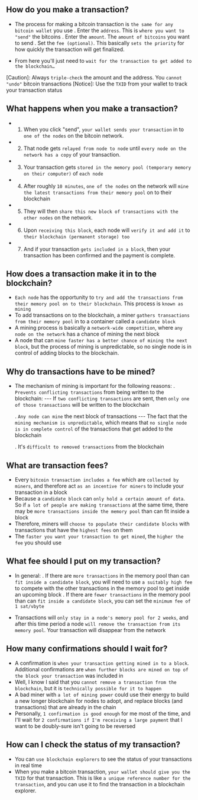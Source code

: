 ## How do you make a transaction?

- The process for making a bitcoin transaction is `the same for any bitcoin wallet` you use
  . Enter the `address`. This is `where you want to "send"` the bitcoins
  . Enter the `amount`. The `amount of bitcoins` you want to send
  . Set the `fee (optional)`. This basically `sets the priority` for how quickly the transaction will get finalized.

- From here you'll just need to `wait for the transaction to get added to the blockchain…`

[Caution]: Always `triple-check` the amount and the address. You `cannot "undo"` bitcoin transactions
[Notice]: Use the `TXID` from your wallet to track your transaction status

## What happens when you make a transaction?

- 1. When you click "send", `your wallet sends your transaction` in to `one of the nodes` on the bitcoin network.
- 2. That node gets `relayed from node to node` until `every node on the network has a copy` of your transaction.
- 3. Your transaction gets `stored in the memory pool (temporary memory on their computer)` of `each node`
- 4. After roughly `10 minutes`, `one of the nodes` on the network will `mine the latest transactions from their memory pool` on to their blockchain
- 5. They will then `share this new block of transactions with the other nodes` on the network.
- 6. Upon `receiving this block`, each node will `verify it and add it` to `their blockchain (permanent storage) too`
- 7. And if your transaction `gets included in a block`, then your transaction has been confirmed and the payment is complete.

## How does a transaction make it in to the blockchain?

- `Each node` has the opportunity to `try and add the transactions from their memory pool on to their blockchain`. This process is `known as mining`
- To add transactions on to the blockchain, a miner `gathers transactions from their memory pool` in to a container called a `candidate block`
- A mining process is basically a `network-wide competition`, where `any node on the network` has a chance of mining the next block
- A node that can `mine faster has a better chance of mining the next block`, but the process of mining is unpredictable, so no single node is in control of adding blocks to the blockchain.

## Why do transactions have to be mined?

- The mechanism of mining is important for the following reasons:
  . `Prevents conflicting transactions` from being written to the blockchain:
  --- If `two conflicting transactions` are sent, then `only one of those transactions` will be written to the blockchain

  . `Any node can mine` the next block of transactions
  --- The fact that the `mining mechanism is unpredictable`, which means that `no single node is in complete control` of the transactions that get added to the blockchain

  . It's `difficult to removed transactions` from the blockchain

## What are transaction fees?

- Every `bitcoin transaction includes a fee` which are `collected by miners`, and therefore act `as an incentive for miners` to include your transaction in a block
- Because a `candidate block` can `only hold a certain amount of data`. So if `a lot of people are making transactions` at the same time, there may be `more transactions inside the memory pool` than can fit inside a block
- Therefore, miners will `choose to populate their candidate blocks` with transactions that have the `highest fees` on them
- The `faster you want your transaction to get mined`, the `higher the fee` you should use

## What fee should I put on my transaction?

- In general:
  . If there are `more transactions` in the memory pool than can `fit inside a candidate block`, you will need to use `a suitably high fee` to compete with the other transactions in the memory pool to get inside an upcoming block
  . If there are `fewer transactions` in the memory pool than can `fit inside a candidate block`, you can set the `minimum fee of 1 sat/vbyte`

- Transactions will `only stay in a node's memory pool for 2 weeks`, and after this time period a node `will remove the transaction from its memory pool`. Your transaction will disappear from the network

## How many confirmations should I wait for?

- A confirmation is `when your transaction getting mined in to a block`. Additional confirmations are `when further blocks are mined on top of the block your transaction` was included in
- Well, I know I said that you `cannot remove a transaction from the blockchain`, but it is `technically possible for it to happen`
- A bad miner with `a lot of mining power` could use their energy to build a new longer blockchain for nodes to adopt, and replace blocks (and transactions) that are already in the chain
- Personally, `1 confirmation is good enough` for me most of the time, and I'll wait for `2 confirmations if I'm receiving a large payment` that I want to be doubly-sure isn't going to be reversed

## How can I check the status of my transaction?

- You can `use blockchain explorers` to see the status of your transactions in real time
- When you make a bitcoin transaction, `your wallet should give you the TXID` for that transaction. This is like `a unique reference number for the transaction`, and you can use it to find the transaction in a blockchain explorer.
